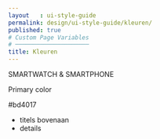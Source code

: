 ```yaml
---
layout   : ui-style-guide
permalink: design/ui-style-guide/kleuren/
published: true
# Custom Page Variables
# ─────────────────────
title: Kleuren
---
```


SMARTWATCH & SMARTPHONE

<div class="row space">
    <div class="col-sm">
        <div class="red color mx-auto">
        </div>
        <p class="text-center font-weight-bold"> Primary color </p>
        <p class="text-center font-weight grey-text"> #bd4017 </p>
        <ul>
            <li>titels bovenaan </li>
            <li>details </li>
        </ul>
    </div>
</div>
